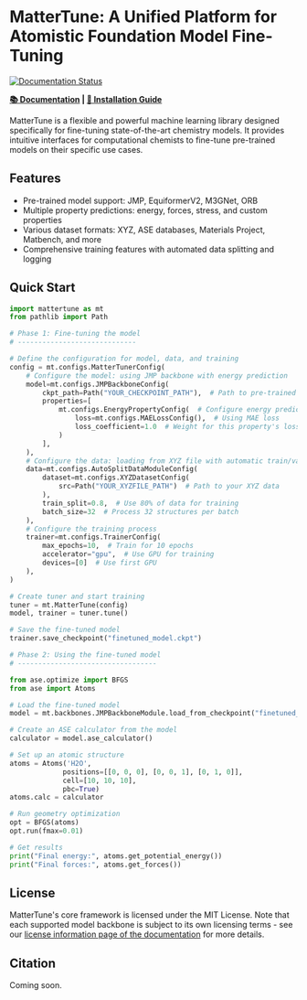 # MatterTune: A Unified Platform for Atomistic Foundation Model Fine-Tuning

[![Documentation Status](https://github.com/Fung-Lab/MatterTune/actions/workflows/docs.yml/badge.svg)](https://fung-lab.github.io/MatterTune/)

**[📚 Documentation](https://fung-lab.github.io/MatterTune/) | [🔧 Installation Guide](https://fung-lab.github.io/MatterTune/installation.html)**

MatterTune is a flexible and powerful machine learning library designed specifically for fine-tuning state-of-the-art chemistry models. It provides intuitive interfaces for computational chemists to fine-tune pre-trained models on their specific use cases.

## Features

- Pre-trained model support: JMP, EquiformerV2, M3GNet, ORB
- Multiple property predictions: energy, forces, stress, and custom properties
- Various dataset formats: XYZ, ASE databases, Materials Project, Matbench, and more
- Comprehensive training features with automated data splitting and logging

## Quick Start

```python
import mattertune as mt
from pathlib import Path

# Phase 1: Fine-tuning the model
# -----------------------------

# Define the configuration for model, data, and training
config = mt.configs.MatterTunerConfig(
    # Configure the model: using JMP backbone with energy prediction
    model=mt.configs.JMPBackboneConfig(
        ckpt_path=Path("YOUR_CHECKPOINT_PATH"),  # Path to pre-trained model
        properties=[
            mt.configs.EnergyPropertyConfig(  # Configure energy prediction
                loss=mt.configs.MAELossConfig(),  # Using MAE loss
                loss_coefficient=1.0  # Weight for this property's loss
            )
        ],
    ),
    # Configure the data: loading from XYZ file with automatic train/val split
    data=mt.configs.AutoSplitDataModuleConfig(
        dataset=mt.configs.XYZDatasetConfig(
            src=Path("YOUR_XYZFILE_PATH")  # Path to your XYZ data
        ),
        train_split=0.8,  # Use 80% of data for training
        batch_size=32  # Process 32 structures per batch
    ),
    # Configure the training process
    trainer=mt.configs.TrainerConfig(
        max_epochs=10,  # Train for 10 epochs
        accelerator="gpu",  # Use GPU for training
        devices=[0]  # Use first GPU
    ),
)

# Create tuner and start training
tuner = mt.MatterTune(config)
model, trainer = tuner.tune()

# Save the fine-tuned model
trainer.save_checkpoint("finetuned_model.ckpt")

# Phase 2: Using the fine-tuned model
# ----------------------------------

from ase.optimize import BFGS
from ase import Atoms

# Load the fine-tuned model
model = mt.backbones.JMPBackboneModule.load_from_checkpoint("finetuned_model.ckpt")

# Create an ASE calculator from the model
calculator = model.ase_calculator()

# Set up an atomic structure
atoms = Atoms('H2O',
             positions=[[0, 0, 0], [0, 0, 1], [0, 1, 0]],
             cell=[10, 10, 10],
             pbc=True)
atoms.calc = calculator

# Run geometry optimization
opt = BFGS(atoms)
opt.run(fmax=0.01)

# Get results
print("Final energy:", atoms.get_potential_energy())
print("Final forces:", atoms.get_forces())
```

## License

MatterTune's core framework is licensed under the MIT License. Note that each supported model backbone is subject to its own licensing terms - see our [license information page of the documentation](https://fung-lab.github.io/MatterTune/license.html) for more details.

## Citation

Coming soon.
